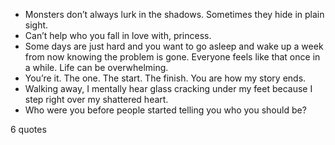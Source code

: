  - Monsters don’t always lurk in the shadows. Sometimes they hide in plain sight.
 - Can’t help who you fall in love with, princess.
 - Some days are just hard and you want to go asleep and wake up a week from now knowing the problem is gone. Everyone feels like that once in a while. Life can be overwhelming.
 - You’re it. The one. The start. The finish. You are how my story ends.
 - Walking away, I mentally hear glass cracking under my feet because I step right over my shattered heart.
 - Who were you before people started telling you who you should be?

6 quotes
